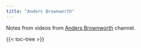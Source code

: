 ```yaml
---
title: "Anders Brownworth"
---
```


Notes from videos from [Anders Brownworth](https://www.youtube.com/channel/UCx7YSpyYtgaYik1Wen9jYSA) channel.

{{< toc-tree >}}